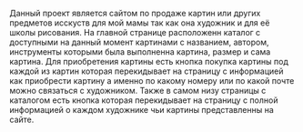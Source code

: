 Данный проект является сайтом по продаже картин или других предметов исскуств для мой мамы так как она художник и для её школы рисования.
На главной странице расположенн каталог с доступными на данный момент картинами с названием, автором, инструменты которыми была выполненна картина, размер и сама картина.
Для приобретения картины есть кнопка покупка картины под каждой из картин которая перекидывает на страницу с информацией как приобрести картину а именно по какому номеру или по какой почте можно связаться с художником.
Также в самом низу страницы с каталогом есть кнопка которая перекидывает на страницу с полной информацией о каждом художнике чьи картины представленны на сайте.

